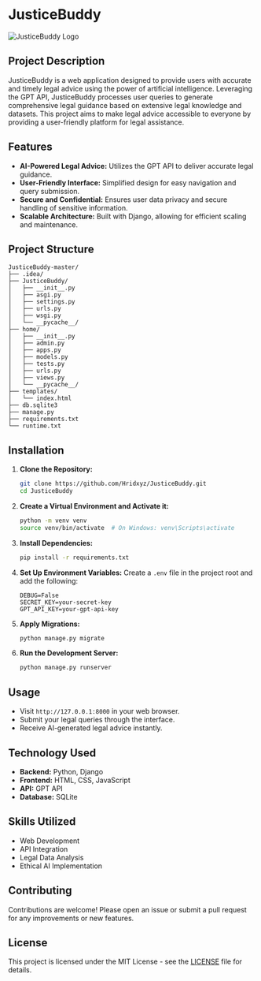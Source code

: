 # JusticeBuddy

![JusticeBuddy Logo](path_to_logo_image_if_any)

## Project Description

JusticeBuddy is a web application designed to provide users with accurate and timely legal advice using the power of artificial intelligence. Leveraging the GPT API, JusticeBuddy processes user queries to generate comprehensive legal guidance based on extensive legal knowledge and datasets. This project aims to make legal advice accessible to everyone by providing a user-friendly platform for legal assistance.

## Features

- **AI-Powered Legal Advice:** Utilizes the GPT API to deliver accurate legal guidance.
- **User-Friendly Interface:** Simplified design for easy navigation and query submission.
- **Secure and Confidential:** Ensures user data privacy and secure handling of sensitive information.
- **Scalable Architecture:** Built with Django, allowing for efficient scaling and maintenance.

## Project Structure

```plaintext
JusticeBuddy-master/
├── .idea/
├── JusticeBuddy/
│   ├── __init__.py
│   ├── asgi.py
│   ├── settings.py
│   ├── urls.py
│   ├── wsgi.py
│   └── __pycache__/
├── home/
│   ├── __init__.py
│   ├── admin.py
│   ├── apps.py
│   ├── models.py
│   ├── tests.py
│   ├── urls.py
│   ├── views.py
│   └── __pycache__/
├── templates/
│   └── index.html
├── db.sqlite3
├── manage.py
├── requirements.txt
└── runtime.txt
```

## Installation

1. **Clone the Repository:**
   ```sh
   git clone https://github.com/Hridxyz/JusticeBuddy.git
   cd JusticeBuddy
   ```

2. **Create a Virtual Environment and Activate it:**
   ```sh
   python -m venv venv
   source venv/bin/activate  # On Windows: venv\Scripts\activate
   ```

3. **Install Dependencies:**
   ```sh
   pip install -r requirements.txt
   ```

4. **Set Up Environment Variables:**
   Create a `.env` file in the project root and add the following:
   ```env
   DEBUG=False
   SECRET_KEY=your-secret-key
   GPT_API_KEY=your-gpt-api-key
   ```

5. **Apply Migrations:**
   ```sh
   python manage.py migrate
   ```

6. **Run the Development Server:**
   ```sh
   python manage.py runserver
   ```

## Usage

- Visit `http://127.0.0.1:8000` in your web browser.
- Submit your legal queries through the interface.
- Receive AI-generated legal advice instantly.

## Technology Used

- **Backend:** Python, Django
- **Frontend:** HTML, CSS, JavaScript
- **API:** GPT API
- **Database:** SQLite

## Skills Utilized

- Web Development
- API Integration
- Legal Data Analysis
- Ethical AI Implementation

## Contributing

Contributions are welcome! Please open an issue or submit a pull request for any improvements or new features.

## License

This project is licensed under the MIT License - see the [LICENSE](LICENSE) file for details.
